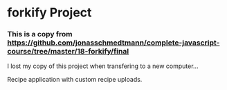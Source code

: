 # forkify Project

### This is a copy from https://github.com/jonasschmedtmann/complete-javascript-course/tree/master/18-forkify/final

I lost my copy of this project when transfering to a new computer...

Recipe application with custom recipe uploads.
